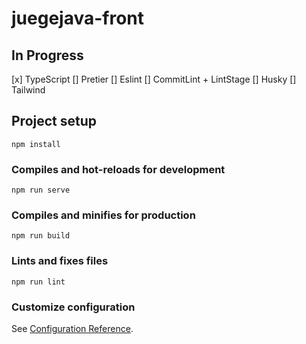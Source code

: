 # juegejava-front

## In Progress

[x] TypeScript
[] Pretier
[] Eslint
[] CommitLint + LintStage
[] Husky
[] Tailwind

## Project setup

```
npm install
```

### Compiles and hot-reloads for development

```
npm run serve
```

### Compiles and minifies for production

```
npm run build
```

### Lints and fixes files

```
npm run lint
```

### Customize configuration

See [Configuration Reference](https://cli.vuejs.org/config/).
